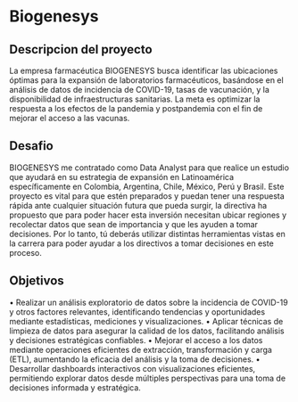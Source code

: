 # Biogenesys
## Descripcion del proyecto
La empresa farmacéutica BIOGENESYS busca identificar las ubicaciones óptimas para la expansión de laboratorios farmacéuticos, basándose en el análisis de datos de incidencia de COVID-19, tasas de vacunación, 
y la disponibilidad de infraestructuras sanitarias. La meta es optimizar la respuesta a los efectos de la pandemia y postpandemia con el fin de mejorar el acceso a las vacunas.



## Desafio
BIOGENESYS me contratado como Data Analyst para que realice un estudio que ayudará en su estrategia de expansión en Latinoamérica específicamente en Colombia, Argentina, Chile, México, Perú y Brasil. 
Este proyecto es vital para que estén preparados y puedan tener una respuesta rápida ante cualquier situación futura que pueda surgir, la directiva ha propuesto que para poder hacer esta inversión necesitan ubicar 
regiones y recolectar datos que sean de importancia y que les ayuden a tomar decisiones. Por lo tanto, tú deberás utilizar distintas herramientas vistas en la carrera para poder ayudar a los directivos a tomar decisiones en este proceso.

## Objetivos
  • Realizar un análisis exploratorio de datos sobre la incidencia de COVID-19 y otros factores relevantes, identificando tendencias y oportunidades mediante estadísticas, mediciones y visualizaciones.
  • Aplicar técnicas de limpieza de datos para asegurar la calidad de los datos, facilitando análisis y decisiones estratégicas confiables.
  • Mejorar el acceso a los datos mediante operaciones eficientes de extracción, transformación y carga (ETL), aumentando la eficacia del análisis y la toma de decisiones.
  • Desarrollar dashboards interactivos con visualizaciones eficientes, permitiendo explorar datos desde múltiples perspectivas para una toma de decisiones informada y estratégica.
